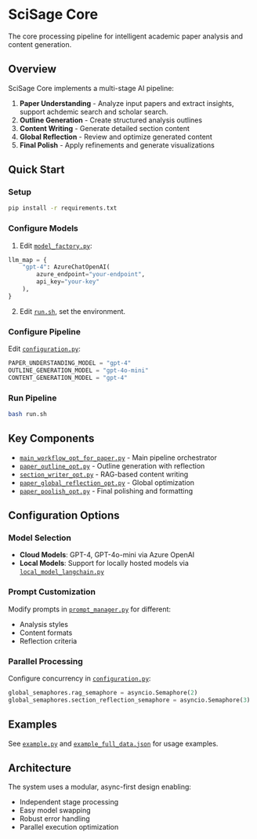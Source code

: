 # SciSage Core

The core processing pipeline for intelligent academic paper analysis and content generation.

## Overview

SciSage Core implements a multi-stage AI pipeline:

1. **Paper Understanding** - Analyze input papers and extract insights, support achdemic search and scholar search.
2. **Outline Generation** - Create structured analysis outlines
3. **Content Writing** - Generate detailed section content
4. **Global Reflection** - Review and optimize generated content
5. **Final Polish** - Apply refinements and generate visualizations

## Quick Start

### Setup
```bash
pip install -r requirements.txt
```

### Configure Models
1. Edit [`model_factory.py`](model_factory.py):
```python
llm_map = {
    "gpt-4": AzureChatOpenAI(
        azure_endpoint="your-endpoint",
        api_key="your-key"
    ),
}
```

2. Edit [`run.sh`](run.sh), set the environment.


### Configure Pipeline
Edit [`configuration.py`](configuration.py):
```python
PAPER_UNDERSTANDING_MODEL = "gpt-4"
OUTLINE_GENERATION_MODEL = "gpt-4o-mini"
CONTENT_GENERATION_MODEL = "gpt-4"
```

### Run Pipeline
```bash
bash run.sh
```

## Key Components

- [`main_workflow_opt_for_paper.py`](main_workflow_opt_for_paper.py) - Main pipeline orchestrator
- [`paper_outline_opt.py`](paper_outline_opt.py) - Outline generation with reflection
- [`section_writer_opt.py`](section_writer_opt.py) - RAG-based content writing
- [`paper_global_reflection_opt.py`](paper_global_reflection_opt.py) - Global optimization
- [`paper_poolish_opt.py`](paper_poolish_opt.py) - Final polishing and formatting

## Configuration Options

### Model Selection
- **Cloud Models**: GPT-4, GPT-4o-mini via Azure OpenAI
- **Local Models**: Support for locally hosted models via [`local_model_langchain.py`](local_model_langchain.py)

### Prompt Customization
Modify prompts in [`prompt_manager.py`](prompt_manager.py) for different:
- Analysis styles
- Content formats
- Reflection criteria

### Parallel Processing
Configure concurrency in [`configuration.py`](configuration.py):
```python
global_semaphores.rag_semaphore = asyncio.Semaphore(2)
global_semaphores.section_reflection_semaphore = asyncio.Semaphore(3)
```

## Examples

See [`example.py`](example.py) and [`example_full_data.json`](example_full_data.json) for usage examples.

## Architecture

The system uses a modular, async-first design enabling:
- Independent stage processing
- Easy model swapping
- Robust error handling
- Parallel execution optimization